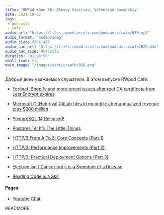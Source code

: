 ```yaml
---
title: "RWPod Кафе 26: Alexey Vasiliev, Valentine Zavadskiy"
date: 2021-10-02
tags:
 - podcasts
 - cafe
audio_url: "https://files.rwpod-assets.com/podcasts/cafe/026.mp3"
audio_format: "audio/mpeg"
audio_size: 95941415
audio_aac_url: "https://files.rwpod-assets.com/podcasts/cafe/026.m4a"
audio_aac_size: 95452172
duration: "01:28:56"
small_icon: mic
main_image: "/images/static/cafe/026.png"
---
```


Добрый день уважаемые слушатели. В этом выпуске RWpod Cafe:

 - [Fortinet, Shopify and more report issues after root CA certificate from Lets Encrypt expires](https://www.zdnet.com/article/fortinet-shopify-others-report-issues-after-root-ca-certificate-from-lets-encrypt-expires/)

 - [Microsoft GitHub rival GitLab files to go public after annualized revenue tops $200 million](https://www.cnbc.com/2021/09/17/github-rival-gitlab-files-to-go-public-on-revenue-over-200-million.html)

 - [PostgreSQL 14 Released!](https://www.postgresql.org/about/news/postgresql-14-released-2318/)
 - [Postgres 14: It's The Little Things](https://blog.crunchydata.com/blog/postgres-14-its-the-little-things)

 - [HTTP/3 From A To Z: Core Concepts (Part 1)](https://www.smashingmagazine.com/2021/08/http3-core-concepts-part1/)
 - [HTTP/3: Performance Improvements (Part 2)](https://www.smashingmagazine.com/2021/08/http3-performance-improvements-part2/)
 - [HTTP/3: Practical Deployment Options (Part 3)](https://www.smashingmagazine.com/2021/09/http3-practical-deployment-options-part3/)

 - [Electron isn’t Cancer but it is a Symptom of a Disease](https://duckrowing.com/2021/09/04/electron-isnt-cancer-but-it-is-a-symptom-of-a-disease/)

 - [Reading Code is a Skill](https://trishagee.com/2020/09/07/reading-code-is-a-skill/)

#### Pages

 - [Youtube Chat](https://youtu.be/_aCsOZg_QIQ)

READMORE
